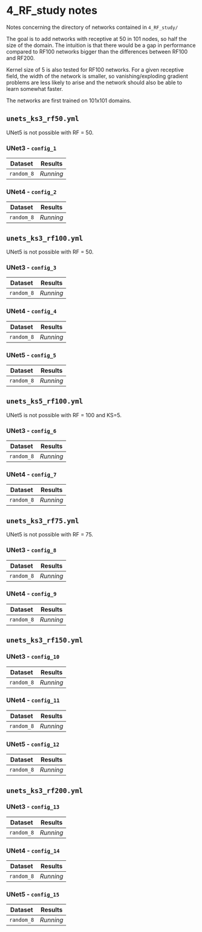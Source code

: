 # 4_RF_study notes

Notes concerning the directory of networks contained in `4_RF_study/`

The goal is to add networks with receptive at 50 in 101 nodes, so half the size of the domain.
The intuition is that there would be a gap in performance compared to RF100 networks bigger than the differences between RF100 and RF200.

Kernel size of 5 is also tested for RF100 networks. For a given receptive field, the width of the network is smaller, so vanishing/exploding gradient problems are less likely to arise and the network should also be able to learn somewhat faster.

The networks are first trained on 101x101 domains.

## `unets_ks3_rf50.yml`

UNet5 is not possible with RF = 50.

### UNet3 - `config_1`

| Dataset            | Results   |
| ------------------ | --------- |
| `random_8`         | *Running*       |

### UNet4 - `config_2`

| Dataset            | Results   |
| ------------------ | --------- |
| `random_8`         | *Running*       |


## `unets_ks3_rf100.yml`

UNet5 is not possible with RF = 50.

### UNet3 - `config_3`

| Dataset            | Results   |
| ------------------ | --------- |
| `random_8`         | *Running*       |

### UNet4 - `config_4`

| Dataset            | Results   |
| ------------------ | --------- |
| `random_8`         | *Running*       |

### UNet5 - `config_5`

| Dataset            | Results   |
| ------------------ | --------- |
| `random_8`         | *Running*       |

## `unets_ks5_rf100.yml`

UNet5 is not possible with RF = 100 and KS=5.

### UNet3 - `config_6`

| Dataset            | Results   |
| ------------------ | --------- |
| `random_8`         | *Running*       |

### UNet4 - `config_7`

| Dataset            | Results   |
| ------------------ | --------- |
| `random_8`         | *Running*       |

## `unets_ks3_rf75.yml`

UNet5 is not possible with RF = 75.

### UNet3 - `config_8`

| Dataset            | Results   |
| ------------------ | --------- |
| `random_8`         | *Running*       |

### UNet4 - `config_9`

| Dataset            | Results   |
| ------------------ | --------- |
| `random_8`         | *Running*       |

## `unets_ks3_rf150.yml`

### UNet3 - `config_10`

| Dataset            | Results   |
| ------------------ | --------- |
| `random_8`         | *Running*       |

### UNet4 - `config_11`

| Dataset            | Results   |
| ------------------ | --------- |
| `random_8`         | *Running*       |

### UNet5 - `config_12`

| Dataset            | Results   |
| ------------------ | --------- |
| `random_8`         | *Running*       |

## `unets_ks3_rf200.yml`

### UNet3 - `config_13`

| Dataset            | Results   |
| ------------------ | --------- |
| `random_8`         | *Running*       |

### UNet4 - `config_14`

| Dataset            | Results   |
| ------------------ | --------- |
| `random_8`         | *Running*       |

### UNet5 - `config_15`

| Dataset            | Results   |
| ------------------ | --------- |
| `random_8`         | *Running*       |